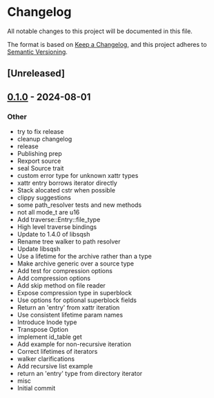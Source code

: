 # Changelog

All notable changes to this project will be documented in this file.

The format is based on [Keep a Changelog](https://keepachangelog.com/en/1.0.0/),
and this project adheres to [Semantic Versioning](https://semver.org/spec/v2.0.0.html).

## [Unreleased]

## [0.1.0](https://github.com/Dr-Emann/sqsh-rs/releases/tag/sqsh-rs-v0.1.0) - 2024-08-01

### Other
- try to fix release
- cleanup changelog
- release
- Publishing prep
- Rexport source
- seal Source trait
- custom error type for unknown xattr types
- xattr entry borrows iterator directly
- Stack alocated cstr when possible
- clippy suggestions
- some path_resolver tests and new methods
- not all mode_t are u16
- Add traverse::Entry::file_type
- High level traverse bindings
- Update to 1.4.0 of libsqsh
- Rename tree walker to path resolver
- Update libsqsh
- Use a lifetime for the archive rather than a type
- Make archive generic over a source type
- Add test for compression options
- Add compression options
- Add skip method on file reader
- Expose compression type in superblock
- Use options for optional superblock fields
- Return an 'entry' from xattr iteration
- Use consistent lifetime param names
- Introduce Inode type
- Transpose Option<Result>
- implement id_table get
- Add example for non-recursive iteration
- Correct lifetimes of iterators
- walker clarifications
- Add recursive list example
- return an 'entry' type from directory iterator
- misc
- Initial commit

